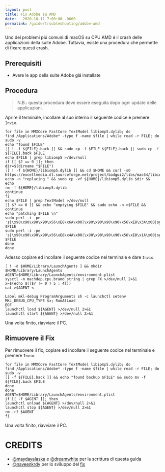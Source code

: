 ```yaml
---
layout: post
title: Fix Adobe su AMD
date:   2020-10-11 7:00:00 -0600
permalink: /guide/troubleshooting/adobe-amd
---
```


Uno dei problemi piú comuni di macOS su CPU AMD é il crash delle applicazioni della suite Adobe. Tuttavia, esiste una procedura che permette di fixare questi crash.

## Prerequisiti

- Avere le app della suite Adobe giá installate

## Procedura

> N.B.: questa procedura deve essere eseguita dopo ogni update delle applicazioni.

Aprire il terminale, incollare al suo interno il seguente codice e premere `Invio`.

```
for file in MMXCore FastCore TextModel libiomp5.dylib; do
find /Applications/Adobe* -type f -name $file | while read -r FILE; do
sudo -v
echo "found $FILE"
[[ ! -f ${FILE}.back ]] && sudo cp -f $FILE ${FILE}.back || sudo cp -f ${FILE}.back $FILE
echo $FILE | grep libiomp5 >/dev/null
if [[ $? == 0 ]]; then
dir=$(dirname "$FILE")
[[ ! -f ${HOME}/libiomp5.dylib ]] && cd $HOME && curl -sO https://excellmedia.dl.sourceforge.net/project/badgui2/libs/mac64/libiomp5.dylib
echo -n "replacing " && sudo cp -vf ${HOME}/libiomp5.dylib $dir && echo
rm -f ${HOME}/libiomp5.dylib
continue
fi
echo $FILE | grep TextModel >/dev/null
[[ $? == 0 ]] && echo "emptying $FILE" && sudo echo -n >$FILE && continue
echo "patching $FILE \n"
sudo perl -i -pe 's|\x90\x90\x90\x90\x56\xE8\x6A\x00|\x90\x90\x90\x90\x56\xE8\x3A\x00|sg' $FILE
sudo perl -i -pe 's|\x90\x90\x90\x90\x56\xE8\x4A\x00|\x90\x90\x90\x90\x56\xE8\x1A\x00|sg' $FILE
done
done
```
Adesso copiare ed incollare il seguente codice nel terminale e dare `Invio`.

```
[ ! -d $HOME/Library/LaunchAgents ] && mkdir $HOME/Library/LaunchAgents
AGENT=$HOME/Library/LaunchAgents/environment.plist
sysctl -n machdep.cpu.brand_string | grep FX >/dev/null 2>&1
x=$(echo $(($? != 0 ? 5 : 4)))
cat >$AGENT <

Label mkl-debug ProgramArguments sh -c launchctl setenv MKL_DEBUG_CPU_TYPE $x; RunAtLoad
EOF
launchctl load ${AGENT} >/dev/null 2>&1
launchctl start ${AGENT} >/dev/null 2>&1
```

Una volta finito, riavviare il PC.

## Rimuovere il Fix

Per rimuovere il fix, copiare ed incollare il seguente codice nel terminale e premere `Invio`

```
for file in MMXCore FastCore TextModel libiomp5.dylib; do
find /Applications/Adobe* -type f -name $file | while read -r FILE; do
sudo -v
[[ -f ${FILE}.back ]] && echo "found backup $FILE" && sudo mv -f ${FILE}.back $FILE
done
done
AGENT=$HOME/Library/LaunchAgents/environment.plist
if [[ -f $AGENT ]]; then
launchctl unload ${AGENT} >/dev/null 2>&1
launchctl stop ${AGENT} >/dev/null 2>&1
rm -rf $AGENT
fi
```

Una volta finito, riavviare il PC.


# CREDITS

- [@maydayalaska](https://github.com/maydayalaska) e [@dreamwhite](https://github.com/dreamwhite) per la scrittura di questa guida
- [@naveenkrdy](https://github.com/naveenkrdy/) per lo sviluppo del [fix](https://gist.github.com/naveenkrdy/26760ac5135deed6d0bb8902f6ceb6bd)
